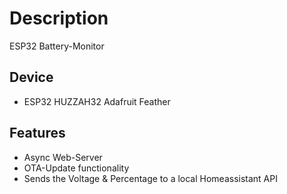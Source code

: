 # Description
ESP32 Battery-Monitor
## Device
 - ESP32 HUZZAH32 Adafruit Feather
## Features
 - Async Web-Server
 - OTA-Update functionality
 - Sends the Voltage & Percentage to a local Homeassistant API
